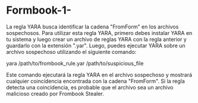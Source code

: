# Formbook-1-
La regla YARA busca identificar la cadena "FromForm" en los archivos sospechosos.
Para utilizar esta regla YARA, primero debes instalar YARA en tu sistema y luego crear un archivo de reglas YARA con la regla anterior y guardarlo con la extensión ".yar".
Luego, puedes ejecutar YARA sobre un archivo sospechoso utilizando el siguiente comando:

yara /path/to/frombook_rule.yar /path/to/suspicious_file

Este comando ejecutará la regla YARA en el archivo sospechoso y mostrará cualquier coincidencia encontrada con la cadena "FromForm". 
Si la regla detecta una coincidencia, es probable que el archivo sea un archivo malicioso creado por Frombook Stealer.
